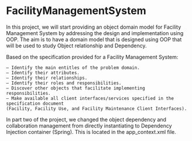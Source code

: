 # FacilityManagementSystem
In this project, we will start providing an object domain model for Facility Management System by
addressing the design and implementation using OOP. The aim is to have a domain model that is
designed using OOP that will be used to study Object relationship and Dependency. 

Based on the specification provided for a Facility Management System:

    – Identify the main entitles of the problem domain.
    – Identify their attributes.
    – Identify their relationships.
    – Identify their roles and responsibilities.
    – Discover other objects that facilitate implementing responsibilities.
    – Make available all client interfaces/services specified in the specification document
    (Facility, Facility Use, and Facility Maintenance Client Interfaces). 

In part two of the project, we changed the object dependency and collaboration management from directly
instantiating to Dependency Injection container (Spring). This is located in the app_context.xml file.
